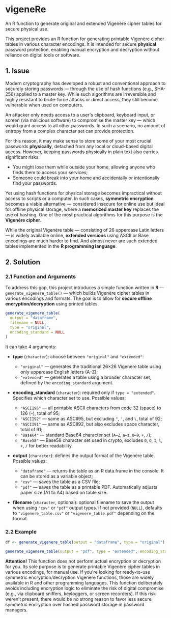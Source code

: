 # vigeneRe
An R function to generate original and extended Vigenère cipher tables for secure physical use.

This project provides an R function for generating printable Vigenère cipher tables in various character encodings. It is intended for secure **physical** password protection, enabling manual encryption and decryption without reliance on digital tools or software.

## 1. Issue

Modern cryptography has developed a robust and conventional approach to securely storing passwords — through the use of hash functions (e.g., SHA-256) applied to a master key. While such algorithms are irreversible and highly resistant to brute-force attacks or direct access, they still become vulnerable when used on computers. 

An attacker only needs access to a user's clipboard, keyboard input, or screen (via malicious software) to compromise the master key — which would grant access to all other passwords. In such a scenario, no amount of entropy from a complex character set can provide protection.

For this reason, it may make sense to store some of your most crucial passwords **physically**, detached from any local or cloud-based digital access. However, keeping passwords physically in plain text also carries significant risks:

- You might lose them while outside your home, allowing anyone who finds them to access your services;
- Someone could break into your home and accidentally or intentionally find your passwords.

Yet using hash functions for physical storage becomes impractical without access to scripts or a computer. In such cases, **symmetric encryption** becomes a viable alternative — considered insecure for online use but ideal for offline physical storage, where a **memorized master key** replaces the use of hashing. One of the most practical algorithms for this purpose is the **Vigenère cipher**.

While the original Vigenère table — consisting of 26 uppercase Latin letters — is widely available online, **extended versions** using ASCII or Base encodings are much harder to find. And almost never are such extended tables implemented in the **R programming language**.

## 2. Solution

### 2.1 Function and Arguments

To address this gap, this project introduces a simple function written in **R** — `generate_vigenere_table()` — which builds Vigenère cipher tables in various encodings and formats. The goal is to allow for **secure offline encryption/decryption** using printed tables.

```r
generate_vigenere_table(
  output = "dataframe",
  filename = NULL,
  type = "original",
  encoding_standard = NULL
)
```

It can take 4 arguments:

- **type** (`character`): choose between `"original"` and `"extended"`:
  - `"original"` — generates the traditional 26×26 Vigenère table using only uppercase English letters (A–Z);
  - `"extended"` — generates a table using a broader character set, defined by the `encoding_standard` argument.

- **encoding_standard** (`character`): required only if `type = "extended"`. Specifies which character set to use. Possible values:  
  - `"ASCII95"` — all printable ASCII characters from code 32 (space) to 126 (`~`), total of 95;
  - `"ASCII92"` — same as ASCII95, but excluding `"`, `'`, and `\`, total of 92;
  - `"ASCII91"` — same as ASCII92, but also excludes space character, total of 91;  
  - `"Base64"` — standard Base64 character set (`A–Z`, `a–z`, `0–9`, `+`, `/`);
  - `"Base58"` — Base58 character set used in crypto, excludes `0`, `O`, `I`, `l`, `+`, `/` for better readability.

- **output** (`character`): defines the output format of the Vigenère table. Possible values:  
  - `"dataframe"` — returns the table as an R data.frame in the console. It can be stored as a variable object;
  - `"csv"` — saves the table as a CSV file;
  - `"pdf"` — saves the table as a printable PDF. Automatically adjusts paper size (A1 to A4) based on table size.

- **filename** (`character`, optional): optional filename to save the output when using `"csv"` or `"pdf"` output types. If not provided (`NULL`), defaults to `"vigenere_table.csv"` or `"vigenere_table.pdf"` depending on the format.

### 2.2 Example

```r
df <- generate_vigenere_table(output = "dataframe", type = "original") # stores original Vigenère table as an R dataframe

generate_vigenere_table(output = "pdf", type = "extended", encoding_standard = "Base58") # saves Base58 version of table into .pdf
```

**Attention!** This function does not perform actual encryption or decryption for you. Its sole purpose is to generate printable Vigenère cipher tables in various encodings, for manual use. If you're looking for ready-to-use symmetric encryption/decryption Vigenère functions, those are widely available in R and other programming languages. This function deliberately avoids including encryption logic to eliminate the risk of digital compromise (e.g., via clipboard sniffers, keyloggers, or screen recorders). If this risk weren’t present, there would be no strong reason to favor less secure symmetric encryption over hashed password storage in password managers.


